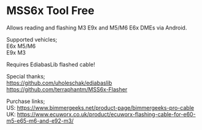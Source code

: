 # MSS6x Tool Free

Allows reading and flashing M3 E9x and M5/M6 E6x DMEs via Android.<br>

Supported vehicles;<br>
E6x M5/M6<br>
E9x M3<br>

Requires EdiabasLib flashed cable!<br>

Special thanks;<br>
https://github.com/uholeschak/ediabaslib<br>
https://github.com/terraphantm/MSS6x-Flasher<br>

Purchase links;<br>
US: https://www.bimmergeeks.net/product-page/bimmergeeks-pro-cable<br>
UK: https://www.ecuworx.co.uk/product/ecuworx-flashing-cable-for-e60-m5-e65-m6-and-e92-m3/
